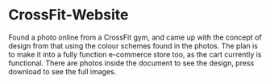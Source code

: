 # CrossFit-Website
Found a photo online from a CrossFit gym, and came up with the concept of design from that using the colour schemes found in the photos. The plan is to make it into
a fully function e-commerce store too, as the cart currently is functional. There are photos inside the document to see the design, press download to see the full
images.
